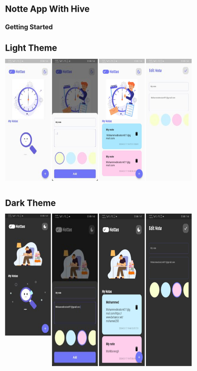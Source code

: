 # Notte App With Hive
## Getting Started

<h1>Light Theme</h1>
<div style="display: flex; justify-content: space-evenly;">
<img src="https://github.com/MohammedRostom/Note_AppWith_Hive/blob/main/ScreenShots/5.jpg"  width="150" height="400"/>
    &nbsp;
<img src="https://github.com/MohammedRostom/Note_AppWith_Hive/blob/main/ScreenShots/6.jpg"  width="150" height="400"/>
    &nbsp;
<img src="https://github.com/MohammedRostom/Note_AppWith_Hive/blob/main/ScreenShots/7.jpg"  width="150" height="400"/>
      &nbsp;
<img src="https://github.com/MohammedRostom/Note_AppWith_Hive/blob/main/ScreenShots/8.jpg"  width="150" height="400"/>
</div>
<br>
<h1>Dark Theme</h1>
<div style="display: flex; justify-content: space-evenly;">
<img src="https://github.com/MohammedRostom/Note_AppWith_Hive/blob/main/ScreenShots/1.jpg"  width="150" height="400"/>
    &nbsp;
<img src="https://github.com/MohammedRostom/Note_AppWith_Hive/blob/main/ScreenShots/2.jpg"  width="150" height="500"/>
    &nbsp;
<img src="https://github.com/MohammedRostom/Note_AppWith_Hive/blob/main/ScreenShots/3.jpg"  width="150" height="500"/>
      &nbsp;
<img src="https://github.com/MohammedRostom/Note_AppWith_Hive/blob/main/ScreenShots/4.jpg"  width="150" height="500"/>
</div>
